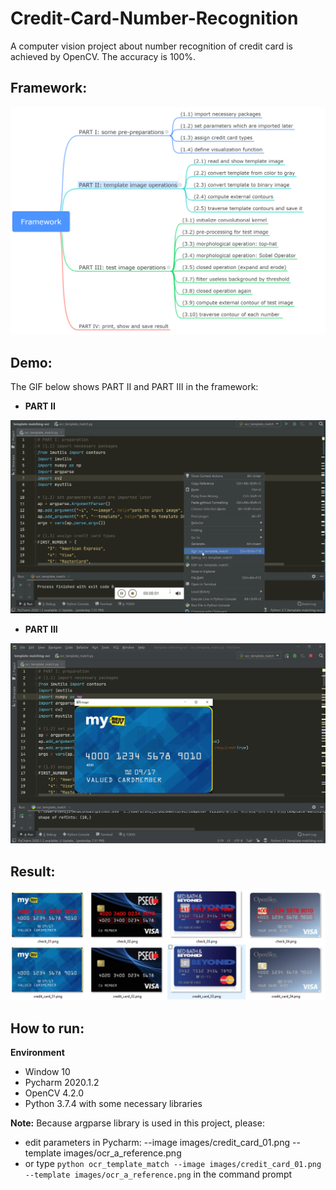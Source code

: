 # Credit-Card-Number-Recognition
A computer vision project about number recognition of credit card is achieved by OpenCV. The accuracy is 100%.


## Framework:
<div align="center">
<img src="https://github.com/JimengShi/Credit-Card-Number-Recognition/blob/master/images/Framework.png" alt="Framework" >
</div>


## Demo:
The GIF below shows PART II and PART III in the framework:

- **PART II**
<div align="center">
<img src="https://github.com/JimengShi/Credit-Card-Number-Recognition/blob/master/images/part2.gif" alt="part2" >
</div>


- **PART III**
<div align="center">
<img src="https://github.com/JimengShi/Credit-Card-Number-Recognition/blob/master/images/part3.gif" alt="part3" >
</div>

## Result: 
<div align="center">
<img src="https://github.com/JimengShi/Credit-Card-Number-Recognition/blob/master/images/result.png" alt="result1" >
</div>


## How to run:
**Environment**
- Window 10
- Pycharm 2020.1.2
- OpenCV 4.2.0
- Python 3.7.4 with some necessary libraries

**Note:**
Because argparse library is used in this project, please:
- edit parameters in Pycharm: --image images/credit_card_01.png --template images/ocr_a_reference.png
- or type `python ocr_template_match --image images/credit_card_01.png --template images/ocr_a_reference.png` in the command prompt
